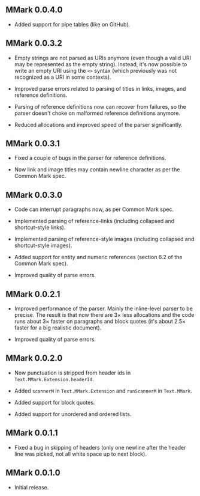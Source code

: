 ## MMark 0.0.4.0

* Added support for pipe tables (like on GitHub).

## MMark 0.0.3.2

* Empty strings are not parsed as URIs anymore (even though a valid URI may
  be represented as the empty string). Instead, it's now possible to write
  an empty URI using the `<>` syntax (which previously was not recognized as
  a URI in some contexts).

* Improved parse errors related to parsing of titles in links, images, and
  reference definitions.

* Parsing of reference definitions now can recover from failures, so the
  parser doesn't choke on malformed reference definitions anymore.

* Reduced allocations and improved speed of the parser significantly.

## MMark 0.0.3.1

* Fixed a couple of bugs in the parser for reference definitions.

* Now link and image titles may contain newline character as per the Common
  Mark spec.

## MMark 0.0.3.0

* Code can interrupt paragraphs now, as per Common Mark spec.

* Implemented parsing of reference-links (including collapsed and
  shortcut-style links).

* Implemented parsing of reference-style images (including collapsed and
  shortcut-style images).

* Added support for entity and numeric references (section 6.2 of the Common
  Mark spec).

* Improved quality of parse errors.

## MMark 0.0.2.1

* Improved performance of the parser. Mainly the inline-level parser to be
  precise. The result is that now there are 3× less allocations and the code
  runs about 3× faster on paragraphs and block quotes (it's about 2.5×
  faster for a big realistic document).

* Improved quality of parse errors.

## MMark 0.0.2.0

* Now punctuation is stripped from header ids in
  `Text.MMark.Extension.headerId`.

* Added `scannerM` in `Text.MMark.Extension` and `runScannerM` in
  `Text.MMark`.

* Added support for block quotes.

* Added support for unordered and ordered lists.

## MMark 0.0.1.1

* Fixed a bug in skipping of headers (only one newline after the header line
  was picked, not all white space up to next block).

## MMark 0.0.1.0

* Initial release.
